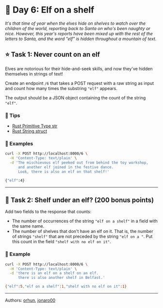 # 🎄 Day 6: Elf on a shelf

*It's that time of year when the elves hide on shelves to watch over the children of the world, reporting back to Santa on who's been naughty or nice. However, this year's reports have been mixed up with the rest of the letters to Santa, and the word "elf" is hidden throughout a mountain of text.*

## ⭐ Task 1: Never count on an elf

Elves are notorious for their hide-and-seek skills,
and now they've hidden themselves in strings of text!

Create an endpoint `/6` that takes a POST request with a raw string as input and count how many times the substring `"elf"` appears.

The output should be a JSON object containing the count of the string `"elf"`.

### 🔔 Tips

- [Rust Primitive Type str](https://doc.rust-lang.org/std/primitive.str.html)
- [Rust String struct](https://doc.rust-lang.org/std/string/struct.String.html)

### 💠 Examples

```bash
curl -X POST http://localhost:8000/6 \
  -H 'Content-Type: text/plain' \
  -d 'The mischievous elf peeked out from behind the toy workshop,
      and another elf joined in the festive dance.
      Look, there is also an elf on that shelf!'

{"elf":4}
```

---

## 🎁 Task 2: Shelf under an elf? (200 bonus points)

Add two fields to the response that counts:

- The number of occurrences of the string `"elf on a shelf"` in a field with the same name.
- The number of shelves that don't have an elf on it. That is, the number of strings `"shelf"` that are not preceded by the string `"elf on a "`. Put this count in the field `"shelf with no elf on it"`.

### 💠 Example

```bash
curl -X POST http://localhost:8000/6 \
  -H 'Content-Type: text/plain' \
  -d 'there is an elf on a shelf on an elf.
      there is also another shelf in Belfast.'

{"elf":5,"elf on a shelf":1,"shelf with no elf on it":1}
```

---

Authors: [orhun](https://github.com/orhun), [jonaro00](https://github.com/jonaro00)
